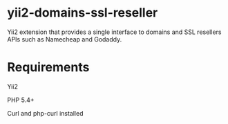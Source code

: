 # yii2-domains-ssl-reseller
Yii2 extension that provides a single interface to domains and SSL resellers APIs such as Namecheap and Godaddy.

# Requirements
Yii2

PHP 5.4+

Curl and php-curl installed
